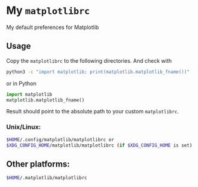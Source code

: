 # My `matplotlibrc`

My default preferences for Matplotlib

## Usage

Copy the `matplotlibrc` to the following directories. And check with

```bash
python3 -c "import matplotlib; print(matplotlib.matplotlib_fname())"
```

or in Python


```python
import matplotlib
matplotlib.matplotlib_fname()
```

Result should point to the absolute path to your custom `matplotlibrc`.

### Unix/Linux:

```bash
$HOME/.config/matplotlib/matplotlibrc or
$XDG_CONFIG_HOME/matplotlib/matplotlibrc (if $XDG_CONFIG_HOME is set)
```

## Other platforms:

```bash
$HOME/.matplotlib/matplotlibrc
```
